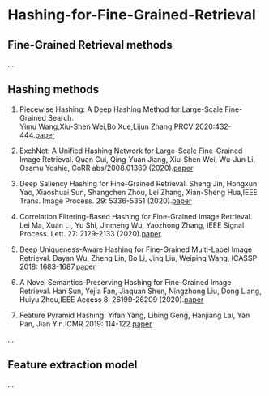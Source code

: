 # Hashing-for-Fine-Grained-Retrieval

## Fine-Grained Retrieval methods

...

## Hashing methods

1. Piecewise Hashing: A Deep Hashing Method for Large-Scale Fine-Grained Search.  
   Yimu Wang,Xiu-Shen Wei,Bo Xue,Lijun Zhang,PRCV 2020:432-444.[paper](https://link.springer.com/content/pdf/10.1007%2F978-3-030-60639-8.pdf)
 
2. ExchNet: A Unified Hashing Network for Large-Scale Fine-Grained Image Retrieval.
   Quan Cui, Qing-Yuan Jiang, Xiu-Shen Wei, Wu-Jun Li, Osamu Yoshie, CoRR abs/2008.01369 (2020).[paper](https://arxiv.org/abs/2008.01369)

3. Deep Saliency Hashing for Fine-Grained Retrieval.
   Sheng Jin, Hongxun Yao, Xiaoshuai Sun, Shangchen Zhou, Lei Zhang, Xian-Sheng Hua,IEEE Trans. Image Process. 29: 5336-5351 (2020).[paper](https://ieeexplore.ieee.org/document/9037360)
   
4. Correlation Filtering-Based Hashing for Fine-Grained Image Retrieval.
   Lei Ma, Xuan Li, Yu Shi, Jinmeng Wu, Yaozhong Zhang, IEEE Signal Process. Lett. 27: 2129-2133 (2020).[paper](https://ieeexplore.ieee.org/document/9265245)

5. Deep Uniqueness-Aware Hashing for Fine-Grained Multi-Label Image Retrieval.
   Dayan Wu, Zheng Lin, Bo Li, Jing Liu, Weiping Wang, ICASSP 2018: 1683-1687.[paper](https://ieeexplore.ieee.org/document/8461906)

6. A Novel Semantics-Preserving Hashing for Fine-Grained Image Retrieval.
   Han Sun, Yejia Fan, Jiaquan Shen, Ningzhong Liu, Dong Liang, Huiyu Zhou,IEEE Access 8: 26199-26209 (2020).[paper](https://ieeexplore.ieee.org/document/8974217)

7. Feature Pyramid Hashing.
   Yifan Yang, Libing Geng, Hanjiang Lai, Yan Pan, Jian Yin.ICMR 2019: 114-122.[paper](https://arxiv.org/abs/1904.02325)

...

## Feature extraction model

...
